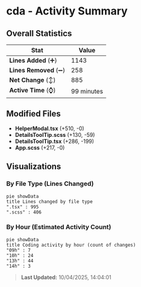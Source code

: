 # cda - Activity Summary 

## Overall Statistics

| Stat                   | Value                                                             |
| ---------------------- | ----------------------------------------------------------------- |
| **Lines Added** (➕)   | 1143                                          |
| **Lines Removed** (➖) | 258                                        |
| **Net Change** (↕)    | 885                |
| **Active Time** (⌚)   | 99 minutes |


## Modified Files
- **HelperModal.tsx** (+510, -0)
- **DetailsToolTip.scss** (+130, -59)
- **DetailsToolTip.tsx** (+286, -199)
- **App.scss** (+217, -0)

## Visualizations

### By File Type (Lines Changed)

```mermaid
pie showData
title Lines changed by file type
".tsx" : 995
".scss" : 406
```

### By Hour (Estimated Activity Count)

```mermaid
pie showData
title Coding activity by hour (count of changes)
"09h" : 7
"10h" : 24
"13h" : 44
"14h" : 3
```


> **Last Updated:** 10/04/2025, 14:04:01